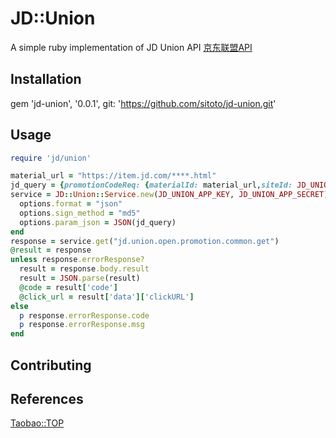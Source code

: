 # JD::Union

   A simple ruby implementation of JD Union API [京东联盟API](https://media.jd.com)

## Installation
  gem 'jd-union', '0.0.1', git: 'https://github.com/sitoto/jd-union.git'

## Usage
```ruby
require 'jd/union'
```


```ruby
material_url = "https://item.jd.com/****.html"
jd_query = {promotionCodeReq: {materialId: material_url,siteId: JD_UNION_SITE_ID,positionId: JD_UNION_SITE_POSITION_ID}}
service = JD::Union::Service.new(JD_UNION_APP_KEY, JD_UNION_APP_SECRET) do |options|
  options.format = "json"
  options.sign_method = "md5"
  options.param_json = JSON(jd_query)
end
response = service.get("jd.union.open.promotion.common.get")
@result = response
unless response.errorResponse?
  result = response.body.result
  result = JSON.parse(result)
  @code = result['code']
  @click_url = result['data']['clickURL']
else
  p response.errorResponse.code
  p response.errorResponse.msg
end
```


## Contributing

## References

  [Taobao::TOP](https://github.com/wasabia/taobao-top)
